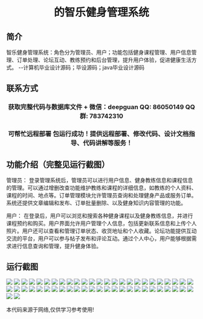 <p><h1 align="center">的智乐健身管理系统</h1></p>

## 简介
智乐健身管理系统：角色分为管理员、用户；功能包括健身课程管理、用户信息管理、订单处理、论坛互动、教练预约和后台管理，提升用户体验，促进健康生活方式。    --计算机毕业设计源码；毕设源码；java毕业设计源码


## 联系方式
<p><h3 align="center">获取完整代码与数据库文件 + 微信：deepguan QQ: 86050149 QQ群: 783742310</h3></p>
<p><h3 align="center">可帮忙远程部署 包运行成功！提供远程部署、修改代码、设计文档指导、代码讲解等服务！</h3></p>

## 功能介绍（完整见运行截图）
管理员： 登录管理系统后，管理员可以进行用户信息、健身教练信息和课程信息的管理。可以通过增删改查功能维护教练和课程的详细信息，如教练的个人资料、课程的时间、地点等。订单管理模块允许管理员查询和处理健身产品或服务订单。系统还提供文章编辑和发布、订单批量删除、以及健身知识内容管理的功能。

用户： 在登录后，用户可以浏览和搜索各种健身课程以及健身教练信息，并进行课程预约和购买。用户界面允许用户管理个人信息，包括更新联系信息和上传个人照片。用户还可以查看和管理订单状态、收货地址和个人收藏。论坛功能提供互动交流的平台，用户可以参与帖子发布和评论互动。通过个人中心，用户能够根据需求进行信息查询和管理，提升健身体验。


## 运行截图
![](https://bs-1329754181.cos.ap-shanghai.myqcloud.com/ssm/ZhiLeJianFitnessManagementSystem/img/001.jpg)
![](https://bs-1329754181.cos.ap-shanghai.myqcloud.com/ssm/ZhiLeJianFitnessManagementSystem/img/002.jpg)
![](https://bs-1329754181.cos.ap-shanghai.myqcloud.com/ssm/ZhiLeJianFitnessManagementSystem/img/003.jpg)
![](https://bs-1329754181.cos.ap-shanghai.myqcloud.com/ssm/ZhiLeJianFitnessManagementSystem/img/004.jpg)
![](https://bs-1329754181.cos.ap-shanghai.myqcloud.com/ssm/ZhiLeJianFitnessManagementSystem/img/005.jpg)
![](https://bs-1329754181.cos.ap-shanghai.myqcloud.com/ssm/ZhiLeJianFitnessManagementSystem/img/006.jpg)
![](https://bs-1329754181.cos.ap-shanghai.myqcloud.com/ssm/ZhiLeJianFitnessManagementSystem/img/007.jpg)
![](https://bs-1329754181.cos.ap-shanghai.myqcloud.com/ssm/ZhiLeJianFitnessManagementSystem/img/008.jpg)
![](https://bs-1329754181.cos.ap-shanghai.myqcloud.com/ssm/ZhiLeJianFitnessManagementSystem/img/009.jpg)
![](https://bs-1329754181.cos.ap-shanghai.myqcloud.com/ssm/ZhiLeJianFitnessManagementSystem/img/010.jpg)
![](https://bs-1329754181.cos.ap-shanghai.myqcloud.com/ssm/ZhiLeJianFitnessManagementSystem/img/011.jpg)
![](https://bs-1329754181.cos.ap-shanghai.myqcloud.com/ssm/ZhiLeJianFitnessManagementSystem/img/012.jpg)
![](https://bs-1329754181.cos.ap-shanghai.myqcloud.com/ssm/ZhiLeJianFitnessManagementSystem/img/013.jpg)
![](https://bs-1329754181.cos.ap-shanghai.myqcloud.com/ssm/ZhiLeJianFitnessManagementSystem/img/014.jpg)
![](https://bs-1329754181.cos.ap-shanghai.myqcloud.com/ssm/ZhiLeJianFitnessManagementSystem/img/015.jpg)
![](https://bs-1329754181.cos.ap-shanghai.myqcloud.com/ssm/ZhiLeJianFitnessManagementSystem/img/016.jpg)
![](https://bs-1329754181.cos.ap-shanghai.myqcloud.com/ssm/ZhiLeJianFitnessManagementSystem/img/017.jpg)
![](https://bs-1329754181.cos.ap-shanghai.myqcloud.com/ssm/ZhiLeJianFitnessManagementSystem/img/018.jpg)
![](https://bs-1329754181.cos.ap-shanghai.myqcloud.com/ssm/ZhiLeJianFitnessManagementSystem/img/019.jpg)
![](https://bs-1329754181.cos.ap-shanghai.myqcloud.com/ssm/ZhiLeJianFitnessManagementSystem/img/020.jpg)
![](https://bs-1329754181.cos.ap-shanghai.myqcloud.com/ssm/ZhiLeJianFitnessManagementSystem/img/021.jpg)
![](https://bs-1329754181.cos.ap-shanghai.myqcloud.com/ssm/ZhiLeJianFitnessManagementSystem/img/022.jpg)
![](https://bs-1329754181.cos.ap-shanghai.myqcloud.com/ssm/ZhiLeJianFitnessManagementSystem/img/023.jpg)
![](https://bs-1329754181.cos.ap-shanghai.myqcloud.com/ssm/ZhiLeJianFitnessManagementSystem/img/024.jpg)
![](https://bs-1329754181.cos.ap-shanghai.myqcloud.com/ssm/ZhiLeJianFitnessManagementSystem/img/025.jpg)
![](https://bs-1329754181.cos.ap-shanghai.myqcloud.com/ssm/ZhiLeJianFitnessManagementSystem/img/026.jpg)
![](https://bs-1329754181.cos.ap-shanghai.myqcloud.com/ssm/ZhiLeJianFitnessManagementSystem/img/027.jpg)
![](https://bs-1329754181.cos.ap-shanghai.myqcloud.com/ssm/ZhiLeJianFitnessManagementSystem/img/028.jpg)
![](https://bs-1329754181.cos.ap-shanghai.myqcloud.com/ssm/ZhiLeJianFitnessManagementSystem/img/029.jpg)
![](https://bs-1329754181.cos.ap-shanghai.myqcloud.com/ssm/ZhiLeJianFitnessManagementSystem/img/030.jpg)
![](https://bs-1329754181.cos.ap-shanghai.myqcloud.com/ssm/ZhiLeJianFitnessManagementSystem/img/031.jpg)
![](https://bs-1329754181.cos.ap-shanghai.myqcloud.com/ssm/ZhiLeJianFitnessManagementSystem/img/032.jpg)
![](https://bs-1329754181.cos.ap-shanghai.myqcloud.com/ssm/ZhiLeJianFitnessManagementSystem/img/033.jpg)
![](https://bs-1329754181.cos.ap-shanghai.myqcloud.com/ssm/ZhiLeJianFitnessManagementSystem/img/034.jpg)
![](https://bs-1329754181.cos.ap-shanghai.myqcloud.com/ssm/ZhiLeJianFitnessManagementSystem/img/035.jpg)
![](https://bs-1329754181.cos.ap-shanghai.myqcloud.com/ssm/ZhiLeJianFitnessManagementSystem/img/036.jpg)
![](https://bs-1329754181.cos.ap-shanghai.myqcloud.com/ssm/ZhiLeJianFitnessManagementSystem/img/037.jpg)
![](https://bs-1329754181.cos.ap-shanghai.myqcloud.com/ssm/ZhiLeJianFitnessManagementSystem/img/038.jpg)
![](https://bs-1329754181.cos.ap-shanghai.myqcloud.com/ssm/ZhiLeJianFitnessManagementSystem/img/039.jpg)
![](https://bs-1329754181.cos.ap-shanghai.myqcloud.com/ssm/ZhiLeJianFitnessManagementSystem/img/040.jpg)
![](https://bs-1329754181.cos.ap-shanghai.myqcloud.com/ssm/ZhiLeJianFitnessManagementSystem/img/041.jpg)
![](https://bs-1329754181.cos.ap-shanghai.myqcloud.com/ssm/ZhiLeJianFitnessManagementSystem/img/042.jpg)
![](https://bs-1329754181.cos.ap-shanghai.myqcloud.com/ssm/ZhiLeJianFitnessManagementSystem/img/043.jpg)
![](https://bs-1329754181.cos.ap-shanghai.myqcloud.com/ssm/ZhiLeJianFitnessManagementSystem/img/044.jpg)
![](https://bs-1329754181.cos.ap-shanghai.myqcloud.com/ssm/ZhiLeJianFitnessManagementSystem/img/045.jpg)
![](https://bs-1329754181.cos.ap-shanghai.myqcloud.com/ssm/ZhiLeJianFitnessManagementSystem/img/046.jpg)
![](https://bs-1329754181.cos.ap-shanghai.myqcloud.com/ssm/ZhiLeJianFitnessManagementSystem/img/047.jpg)
![](https://bs-1329754181.cos.ap-shanghai.myqcloud.com/ssm/ZhiLeJianFitnessManagementSystem/img/048.jpg)
![](https://bs-1329754181.cos.ap-shanghai.myqcloud.com/ssm/ZhiLeJianFitnessManagementSystem/img/049.jpg)
![](https://bs-1329754181.cos.ap-shanghai.myqcloud.com/ssm/ZhiLeJianFitnessManagementSystem/img/050.jpg)
![](https://bs-1329754181.cos.ap-shanghai.myqcloud.com/ssm/ZhiLeJianFitnessManagementSystem/img/051.jpg)
![](https://bs-1329754181.cos.ap-shanghai.myqcloud.com/ssm/ZhiLeJianFitnessManagementSystem/img/052.jpg)

<p>本代码来源于网络,仅供学习参考使用!</p>
